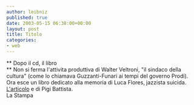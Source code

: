 ```yaml
---
author: leibniz
published: true
date: 2003-05-15 06:38:00+00:00
layout: post
title: Titolo
categories:
- web
---
```


   ** Dopo il cd, il libro   
** Non si ferma l'attivita produttiva di Walter Veltroni, "il sindaco della cultura" (come lo chiamava Guzzanti-Funari ai tempi del governo Prodi). Ora esce un libro dedicato alla memoria di Luca Flores, jazzista suicida.  [   L'articolo](http://www.lastampa.it/edicola/sitoweb/Interni/art11.asp) e di Pigi Battista.   
La Stampa
